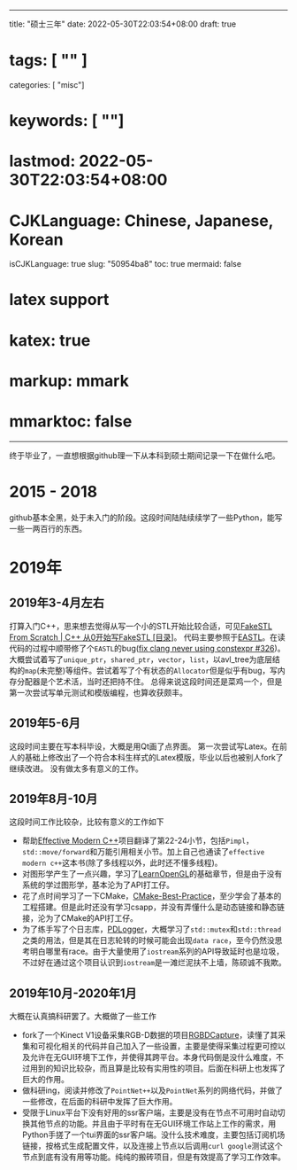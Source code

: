 
---
title: "硕士三年"
date: 2022-05-30T22:03:54+08:00
draft: true
# tags: [ "" ]
categories: [ "misc"]
# keywords: [ ""]
# lastmod: 2022-05-30T22:03:54+08:00
# CJKLanguage: Chinese, Japanese, Korean
isCJKLanguage: true
slug: "50954ba8"
toc: true
mermaid: false
# latex support
# katex: true
# markup: mmark
# mmarktoc: false 
---

终于毕业了，一直想根据github理一下从本科到硕士期间记录一下在做什么吧。

# 2015 - 2018
github基本全黑，处于未入门的阶段。这段时间陆陆续续学了一些Python，能写一些一两百行的东西。

# 2019年
## 2019年3-4月左右
打算入门C++，思来想去觉得从写一个小的STL开始比较合适，可见[FakeSTL From Scratch | C++ 从0开始写FakeSTL [目录]](https://blurredcode.com/2019/03/443/)。
代码主要参照于[EASTL](https://github.com/electronicarts/EASTL)。在读代码的过程中顺带修了个`EASTL`的bug([fix clang never using constexpr #326](https://github.com/electronicarts/EASTL/pull/326))。大概尝试着写了`unique_ptr`，`shared_ptr`，`vector`，`list`，以avl_tree为底层结构的`map`(未完整)等组件。尝试着写了个有状态的`Allocator`但是似乎有bug，写内存分配器是个艺术活，当时还把持不住。
总得来说这段时间还是菜鸡一个，但是第一次尝试写单元测试和模版编程，也算收获颇丰。

## 2019年5-6月
这段时间主要在写本科毕设，大概是用Qt画了点界面。
第一次尝试写Latex。在前人的基础上修改出了一个符合本科生样式的Latex模版，毕业以后也被别人fork了继续改进。
没有做太多有意义的工作。

## 2019年8月-10月

这段时间工作比较杂，比较有意义的工作如下
- 帮助[Effective Modern C++](https://github.com/CnTransGroup/EffectiveModernCppChinese)项目翻译了第22-24小节，包括`Pimpl`，`std::move/forward`和万能引用相关小节。加上自己也通读了`effective modern c++`这本书(除了多线程以外，此时还不懂多线程)。
- 对图形学产生了一点兴趣，学习了[LearnOpenGL](https://learnopengl.com/)的基础章节，但是由于没有系统的学过图形学，基本沦为了API打工仔。
- 花了点时间学习了一下CMake，[CMake-Best-Practice](https://github.com/BlurryLight/CMake-Best-Practice)，至少学会了基本的工程搭建。但是此时还没有学习csapp，并没有弄懂什么是动态链接和静态链接，沦为了CMake的API打工仔。
- 为了练手写了个日志库，[PDLogger](https://github.com/BlurryLight/PDLogger)，大概学习了`std::mutex`和`std::thread`之类的用法，但是其在日志轮转的时候可能会出现`data race`，至今仍然没思考明白哪里有race。由于大量使用了`iostream`系列的API导致延时也是垃圾，不过好在通过这个项目认识到`iostream`是一滩烂泥扶不上墙，陈硕诚不我欺。
  

## 2019年10月-2020年1月
大概在认真搞科研罢了。大概做了一些工作
- fork了一个Kinect V1设备采集RGB-D数据的项目[RGBDCapture](https://github.com/BlurryLight/RGBDCapture)，读懂了其采集和可视化相关的代码并自己加入了一些设置，主要是使得采集过程更可控以及允许在无GUI环境下工作，并使得其跨平台。本身代码倒是没什么难度，不过用到的知识比较杂，而且算是比较有实用性的项目。后面在科研上也发挥了巨大的作用。
- 做科研ing，阅读并修改了`PointNet++`以及`PointNet`系列的网络代码，并做了一些修改，在后面的科研中发挥了巨大作用。
- 受限于Linux平台下没有好用的ssr客户端，主要是没有在节点不可用时自动切换其他节点的功能。并且由于平时有在无GUI环境工作站上工作的需求，用Python手搓了一个tui界面的ssr客户端。没什么技术难度，主要包括订阅机场链接，按格式生成配置文件，以及连接上节点以后调用`curl google`测试这个节点到底有没有用等功能。纯纯的搬砖项目，但是有效提高了学习工作效率。